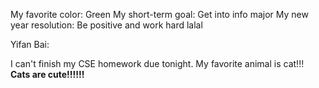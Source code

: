 My favorite color: Green
My short-term goal: Get into info major
My new year resolution: Be positive and work hard
lalal

Yifan Bai:

I can't finish my CSE homework due tonight. My favorite animal is
cat!!! **Cats are cute!!!!!!**
